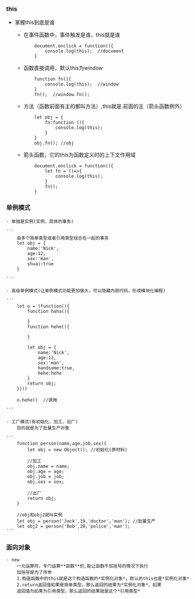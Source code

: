 ### this 

- 掌握this到底是谁
    - 在事件函数中，事件触发是谁，this就是谁
        ```
            document.onclick = function(){
                console.log(this);  //document
            }
        ```

    - 函数直接调用，默认this为window
        ```
            function fn(){
                console.log(this);  //window
            }
            fn();  //window.fn();
        ```

    - 方法（函数前面有主的都叫方法）,this就是.前面的主（箭头函数例外）
        ```
            let obj = {
                fn:function (){
                    console.log(this);
                }
            }
            obj.fn(); //obj
        ```

    - 箭头函数，它的this为函数定义时的上下文作用域
        ```
            document.onclick = function(){
                let fn = ()=>{
                    console.log(this);
                }
                fn();
            }
        ```

### 单例模式
    - 单独是实例(实例，具体的事务)

    ```
        由多个简单类型或者引用类型组合在一起的事务
        let obj = {
            name:'Nick',
            age:12,
            sex:'man',
            shuai:true
        }

    ``` 

    - 高级单例模式(让单例模式功能更加强大，可以隐藏内部代码，形成模块化编程)

    ```
        let o = (function(){
            function haha(){

            }
            function hehe(){

            }

            let obj = {
                name:'Nick',
                age:12,
                sex:'man',
                handsome:true,
                hehe:hehe
            }
            return obj;
        })()

        o.hehe()  //调用

    ```

    - 工厂模式(有初始化、加工、出厂)
        目的就是为了批量生产对象

    ```
        function person(name,age,job,sex){
            let obj = new Object(); //初始化(原材料)

            //加工
            obj.name = name;
            obj.age = age;
            obj.job = job;
            obj.sex = sex;

            //出厂
            return obj;
        }

        //obj和obj2就叫实例
        let obj = person('Jack',19,'doctor','man'); //批量生产
        let obj2 = person('Bob',20,'police','man');
    ```    
### 面向对象
    - new
        一元运算符，专门运算**函数**的,能让函数不加括号的情况下执行
        加括号是为了传参
        1.构造函数中的this就是这个构造函数的*实例化对象*，默认的this也是*实例化对象*
        2.return返回值如果是简单类型，那么返回的结果为*实例化对象*，如果
        返回值为如果为引用类型，那么返回的结果就是这个*引用类型*
